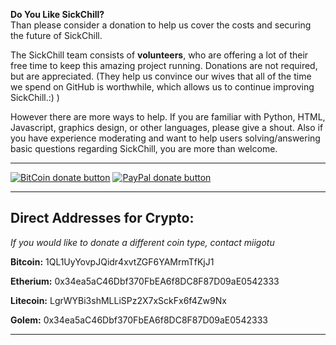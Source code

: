 **Do You Like SickChill?**  
Than please consider a donation to help us cover the costs and securing the future of SickChill.  

The SickChill team consists of **volunteers**, who are offering a lot of their free time to keep this amazing project running. Donations are not required, but are appreciated. (They help us convince our wives that all of the time we spend on GitHub is worthwhile, which allows us to continue improving SickChill.:) )

However there are more ways to help. If you are familiar with Python, HTML, Javascript, graphics design, or other languages, please give a shout. Also if you have experience moderating and want to help users solving/answering basic questions regarding SickChill, you are more than welcome. 
 
***
[![BitCoin donate button](https://github-cloud.s3.amazonaws.com/assets%2F390379%2F10957762%2F313cd946-831c-11e5-91e0-a69ba6fae6dd.png)](https://greenaddress.it/pay/GA29eVg6dJ77gUASLdEVnF3v6GGf7d "Donate using Bitcoin")    [![PayPal donate button](https://github-cloud.s3.amazonaws.com/assets%2F390379%2F10957731%2Fdf1228ce-831b-11e5-9f1b-d5ee712d392d.png)](https://www.paypal.com/cgi-bin/webscr?cmd=_donations&business=miigotu%40gmail%2ecom&lc=US&item_name=SickChill&currency_code=USD&bn=PP%2dDonationsBF%3abtn_donateCC_LG%2egif%3aNonHosted "Donate using paypal")
***
## Direct Addresses for Crypto:  
*If you would like to donate a different coin type, contact miigotu*  

__Bitcoin:__  1QL1UyYovpJQidr4xvtZGF6YAMrmTfKjJ1  

__Etherium:__ 0x34ea5aC46Dbf370FbEA6f8DC8F87D09aE0542333  

__Litecoin:__ LgrWYBi3shMLLiSPz2X7xSckFx6f4Zw9Nx  

__Golem:__    0x34ea5aC46Dbf370FbEA6f8DC8F87D09aE0542333  
***